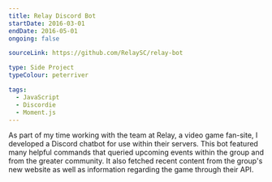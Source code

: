 ```yaml
---
title: Relay Discord Bot
startDate: 2016-03-01
endDate: 2016-05-01
ongoing: false

sourceLink: https://github.com/RelaySC/relay-bot

type: Side Project
typeColour: peterriver

tags:
  - JavaScript
  - Discordie
  - Moment.js
---
```

As part of my time working with the team at Relay, a video game fan-site, I developed a Discord chatbot for use within their servers. This bot featured many helpful commands that queried upcoming events within the group and from the greater community. It also fetched recent content from the group's new website as well as information regarding the game through their API.
